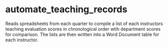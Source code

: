 # automate_teaching_records
Reads spreadsheets from each quarter to compile a list of each instructors teaching evaluation scores in chronological order wtih department scores for comparison. 
The lists are then written into a Word Document table for each instructor.
